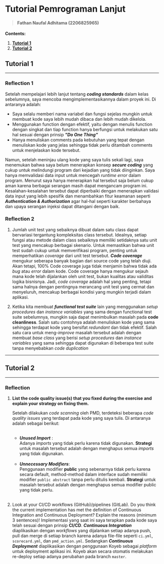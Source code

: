 # Tutorial Pemrograman Lanjut

> #### Fathan Naufal Adhitama (2206825965)
**Contents:**
1. **[Tutorial 1](#tutorial-1)**
2. **[Tutorial 2](#tutorial-2)**


## Tutorial 1
***
### Reflection 1

Setelah mempelajari lebih lanjut tentang ***coding standards*** 
dalam kelas sebelumnya, saya mencoba 
mengimplementasikannya dalam proyek ini. Di antaranya adalah:
- Saya selalu memberi nama variabel dan 
fungsi sejelas mungkin untuk membuat kode saya
lebih mudah dibaca dan lebih mudah dikelola. 
- Menggunakan function dengan efektif, yaitu dengan menulis
function dengan singkat dan tiap function hanya berfungsi untuk
melakukan satu hal sesuai dengan prinsip ***"Do One Thing"***
- Hanya menuliskan comments pada kebutuhan yang tepat dengan
menuliskan kode yang jelas sehingga tidak perlu ditambah comments
untuk menjelaskan kode tersebut.

Namun, setelah meninjau ulang kode yang saya tulis 
sekali lagi, saya menemukan bahwa saya belum 
menerapkan konsep ***secure coding*** yang cukup 
untuk melindungi program dari kejadian yang tidak 
diinginkan. Saya hanya memvalidasi data input 
untuk mencegah *runtime error* dalam program. Menurut
saya hanya menerapkan hal tersebut saja belum cukup 
aman karena berbagai serangan masih dapat mengancam 
program ini. Kesalahan-kesalahan tersebut dapat 
diperbaiki dengan menerapkan validasi data input
yang lebih spesifik dan menambahkan fitur keamanan
seperti ***Authentication & Authorization*** agar hal-hal seperti karakter
berbahaya dan upaya serangan injeksi dapat ditangani
dengan baik.

### Reflection 2
1. Jumlah unit test yang sebaiknya dibuat dalam
satu class dapat bervariasi tergantung 
kompleksitas class tersebut. Idealnya, setiap
fungsi atau metode dalam class sebaiknya 
memiliki setidaknya satu unit test yang
mencakup berbagai skenario. 
Untuk memastikan bahwa unit test sudah cukup
untuk memverifikasi program, penting untuk 
memperhatikan *coverage* dari unit test tersebut.
***Code coverage*** mengukur seberapa banyak bagian
dari source code yang telah diuji. Akan tetapi,
100% Code coverage juga tidak menjamin bahwa tidak ada 
*bug* atau *error* dalam kode. Code coverage
hanya mengukur sejauh mana kode telah 
dijalankan oleh unit test, bukan kualitas atau
validitas logika bisnisnya. 
Jadi, *code coverage* adalah hal yang penting,
tetapi sama halnya dengan pentingnya merancang
unit test yang cermat dan menyeluruh, mencakup berbagai 
kondisi yang mungkin terjadi dalam aplikasi.

2. Ketika kita membuat ***functional test suite*** lain yang
menggunakan *setup procedures* dan *instance variables* yang
sama dengan functional test suite sebelumnya, mungkin saja dapat
menimbulkan masalah pada **code cleanliness**. Salah satu contohnya
adalah menuliskan kode yang sama sehingga terdapat kode yang bersifat
*redundant* dan tidak efektif. Salah satu cara untuk meng-*improve*
masalah tersebut adalah dengan membuat *base class* yang berisi
*setup procedures* dan *instance variables* yang sama sehingga dapat
digunakan di beberapa test suite tanpa menyebabkan *code duplication*

***

## Tutorial 2
***
### Reflection

1. **List the code quality issue(s) that you fixed during 
the exercise and explain your strategy on fixing them.**

    Setelah dilakukan *code scanning* oleh PMD, terdeteksi beberapa
   _code quality issues_ yang terdapat pada kode yang saya tulis. Di antaranya
    adalah sebagai berikut: <br><br>
   - **_Unused Import_** : 
   <br>Adanya _imports_ yang tidak perlu karena tidak digunakan.
   **Strategi** untuk masalah tersebut adalah dengan menghapus semua _imports_ yang tidak digunakan.
   <br><br>
   - **_Unnecessary Modifiers_**:
     <br>Penggunaan modifier **public** yang sebenarnya tidak perlu
      karena secara default, method-method dalam interface sudah memiliki modifier
   `public abstract` tanpa perlu ditulis kembali. **Strategi** untuk masalah tersebut adalah dengan menghapus 
   semua modifier public yang tidak perlu.<br><br>

2. Look at your CI/CD workflows (GitHub)/pipelines (GitLab). 
Do you think the current implementation has met the definition
of Continuous Integration and Continuous Deployment? 
Explain the reasons (minimum 3 sentences)!
Implementasi yang saat ini saya terapkan pada kode saya telah sesuai 
dengan prinsip **CI/CD**. **_Continuous Integration_** diaplikasikan
dengan _workflows_ yang dijalankan setiap adanya push, pull dan merge di
setiap branch karena adanya file-file seperti `ci.yml`, `scorecard.yml`, dan `pmd_action.yml`.
Sedangkan **_Continuous Deployment_** diaplikasikan dengan penggunaan Koyeb sebagai _platform_
untuk deployment aplikasi ini. Koyeb akan secara otomatis melakukan re-deploy setiap
adanya perubahan pada branch `master`.